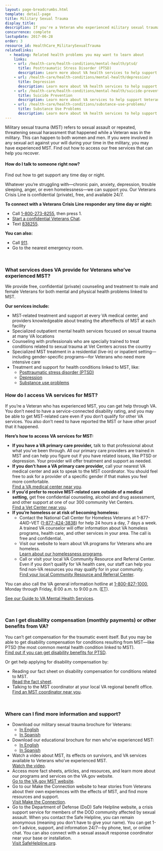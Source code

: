 ```yaml
---
layout: page-breadcrumbs.html
template: detail-page
title: Military Sexual Trauma
display_title:
description: If you're a Veteran who experienced military sexual trauma (MST) while serving, find out if you can get VA health care benefits and services to help you recover.
concurrence: complete
lastupdate: 2017-06-28
order: 3
resource_id: HealthCare_MilitarySexualTrauma
relatedlinks:
  - heading: Related health problems you may want to learn about
    links:
    - url: /health-care/health-conditions/mental-health/ptsd/
      title: Posttraumatic Stress Disorder (PTSD)
      description: Learn more about VA health services to help support Veterans with PTSD.
    - url: /health-care/health-conditions/mental-health/depression/
      title: Depression
      description: Learn more about VA health services to help support Veterans with depression.
    - url: /health-care/health-conditions/mental-health/suicide-prevention/
      title: Suicide Prevention
      description: Learn more about VA services to help support Veterans at risk of suicide and their families.
    - url: /health-care/health-conditions/substance-use-problems/
      title: Substance Use Problems
      description: Learn more about VA health services to help support Veterans with substance use problems.
---
```


<div class="va-introtext">

Military sexual trauma (MST) refers to sexual assault or repeated, threatening sexual harassment that happened while a Veteran was in the military. This can happen to both women and men. If you were involved in any sexual act against your will during your time in the military, you may have experienced MST. Find out how to access our free services that can help you recover.

</div>

<div class="usa-alert usa-alert-warning">
  <div class="usa-alert-body">
	<h4 class="usa-alert-title">How do I talk to someone right now?</h4>
	<a id="crisis-expander-link">Find out how to get support any time day or night.</a></h4>
	<div id="crisis-expander-content" class="expander-content expander-content-closed">
	  <div class="expander-content-inner usa-alert-text">
	    <p>Whatever you’re struggling with—chronic pain, anxiety, depression, trouble sleeping, anger, or even homelessness—we can support you. Our Veterans Crisis Line is confidential (private), free, and available 24/7.</p>
	    <p><strong>To connect with a Veterans Crisis Line responder any time day or night:</strong></p>
	    <ul>
              <li>Call <a href="tel:+1-800-273-8255">1-800-273-8255</a>, then press 1.</li>
	      <li><a href="https://www.veteranscrisisline.net/ChatTermsOfService.aspx?account=Veterans%20Chat/">Start a confidential Veterans Chat</a>.</li>
  	      <li>Text <a href="sms:838255">838255</a>.</li>
            </ul>
     	    <p><strong>You can also:</strong></p>
            <ul>
              <li>Call <a href="tel:911">911</a>.</li>
	      <li>Go to the nearest emergency room.</li>
	    </ul>
	  </div>
  	</div>
      </div>
    </div>

<br>

<div class="feature" markdown=“1”>

### What services does VA provide for Veterans who’ve experienced MST?

We provide free, confidential (private) counseling and treatment to male and female Veterans for both mental and physical health problems linked to MST.

**Our services include:**
- MST-related treatment and support at every VA medical center, and providers knowledgeable about treating the aftereffects of MST at each facility
- Specialized outpatient mental health services focused on sexual trauma at many VA locations
- Counseling with professionals who are specially trained to treat conditions related to sexual trauma at Vet Centers across the country
- Specialized MST treatment in a residential (live-in) or inpatient setting—including gender-specific programs—for Veterans who need more intensive care
- Treatment and support for health conditions linked to MST, like:
  - [Posttraumatic stress disorder (PTSD)](/health-care/health-conditions/mental-health/ptsd/)
  - [Depression](/health-care/health-conditions/mental-health/depression/)
  - [Substance use problems](/health-care/health-conditions/substance-use-problems/)

</div>

<span id="no-benefits"></span>
### How do I access VA services for MST?

If you’re a Veteran who has experienced MST, you can get help through VA. You don’t need to have a service-connected disability rating, and you may be able to get MST-related care even if you don’t qualify for other VA services. You also don’t need to have reported the MST or have other proof that it happened.

**Here’s how to access VA services for MST:**

- **If you have a VA primary care provider,** talk to that professional about what you’ve been through. All our primary care providers are trained in MST and can help you figure out if you have related issues, like PTSD or depression. Your provider will offer treatment and support as needed.
- **If you don’t have a VA primary care provider,** call your nearest VA medical center and ask to speak to the MST coordinator. You should feel free to ask for a provider of a specific gender if that makes you feel more comfortable.<br>
[Find a VA medical center near you](/facilities/).
- **If you'd prefer to receive MST-related care outside of a medical setting,** get free confidential counseling, alcohol and drug assessment, and other support at one of our 300 community Vet Centers.<br>
[Find a Vet Center near you](/facilities/).
- **If you’re homeless or at risk of becoming homeless:**
  - Contact the National Call Center for Homeless Veterans at 1-877-4AID-VET (<a href="tel:+18774243838">1-877-424-3838</a>) for help 24 hours a day, 7 days a week. A trained VA counselor will offer information about VA homeless programs, health care, and other services in your area. The call is free and confidential.
  - Visit our website to learn about VA programs for Veterans who are homeless.<br>
  [Learn about our homelessness programs](https://www.va.gov/homeless/).
  - Call or visit your local VA Community Resource and Referral Center. Even if you don’t qualify for VA health care, our staff can help you find non-VA resources you may qualify for in your community. <br>
  [Find your local Community Resource and Referral Center]( https://www.va.gov/HOMELESS/Crrc.asp).

You can also call the VA general information hotline at <a href="tel:+1-800-827-1000">1-800-827-1000</a>, Monday through Friday, 8:00 a.m. to 9:00 p.m. (<abbr title="eastern time">ET</abbr>).<br>

[See our Guide to VA Mental Health Services](https://www.mentalhealth.va.gov/docs/MHG_English.pdf).

<br>

### Can I get disability compensation (monthly payments) or other benefits from VA?

You can’t get compensation for the traumatic event itself. But you may be able to get disability compensation for conditions resulting from MST—like PTSD (the most common mental health condition linked to MST).<br>
[Find out if you can get disability benefits for PTSD](/disability-benefits/conditions/ptsd/#ptsd-disability-eligibility).

Or get help applying for disability compensation by:

- Reading our fact sheet on disability compensation for conditions related to MST. <br>
[Read the fact sheet](http://www.benefits.va.gov/BENEFITS/factsheets/serviceconnected/MST.pdf).
- Talking to the MST coordinator at your local VA regional benefit office. <br>
[Find an MST coordinator near you](http://www.benefits.va.gov/benefits/mstcoordinators.asp).

<br>

### Where can I find more information and support?

- Download our military sexual trauma brochure for Veterans:
  - [In English](https://www.mentalhealth.va.gov/docs/mst/MST_General_Brochure_2016_English_508.pdf)
  - [In Spanish](https://www.mentalhealth.va.gov/docs/mst/MST_General_Brochure_2016_Spanish_508.pdf)
- Download our educational brochure for men who've experienced MST:
  - [In English](https://www.mentalhealth.va.gov/docs/Men_Overcoming_MST.pdf)
  - [In Spanish](https://www.mentalhealth.va.gov/docs/mst/Strength_Recovery-Men_Overcoming_MST_Spanish_508.pdf)
- Watch a video about MST, its effects on survivors, and VA services available to Veterans who’ve experienced MST. <br>
[Watch the video](https://www.youtube.com/watch?v=b9snig5gZfk).
- Access more fact sheets, articles, and resources, and learn more about our programs and services on the VA.gov website.<br>
[Go to the VA.gov MST website](https://www.mentalhealth.va.gov/msthome.asp).
- Go to our Make the Connection website to hear stories from Veterans about their own experiences with the effects of MST, and find more resources and support.<br>
[Visit Make the Connection](https://maketheconnection.net/).
- Go to the Department of Defense (DoD) Safe Helpline website, a crisis support service for members of the DOD community affected by sexual assault. When you contact the Safe Helpline, you can remain anonymous (meaning you don’t have to give your name). You can get 1-on-1 advice, support, and information 24/7—by phone, text, or online chat. You can also connect with a sexual assault response coordinator near your base or installation.<br>
[Visit SafeHelpline.org](https://www.safehelpline.org/).

<script type="text/javascript">

  // Toggle the expandable crisis info
  document.getElementById('crisis-expander-link')
    .addEventListener('click', function () {
      document.getElementById('crisis-expander-content').classList.toggle('expander-content-closed');
    });
</script>
